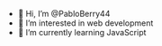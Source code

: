 - 👋 Hi, I’m @PabloBerry44
- 👀 I’m interested in web development
- 🌱 I’m currently learning JavaScript
